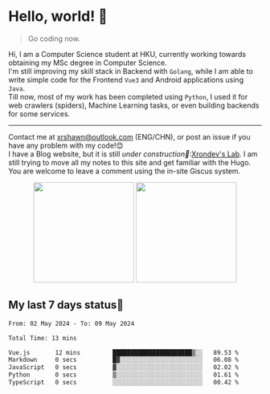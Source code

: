 # Hello, world! 🥰
> Go coding now.
  
Hi, I am a Computer Science student at HKU, currently working towards obtaining my MSc degree in Computer Science.  
I'm still improving my skill stack in Backend with `Golang`, while I am able to write simple code for the Frontend `Vue3` and Android applications using `Java`.  
Till now, most of my work has been completed using `Python`, I used it for web crawlers (spiders), Machine Learning tasks, or even building backends for some services.

-------
Contact me at xrshawn@outlook.com (ENG/CHN), or post an issue if you have any problem with my code!😊  
I have a Blog website, but it is still *under construction🚧*:[Xrondev's Lab](http://lab.xrondev.top/). I am still trying to move all my notes to this site and get familiar with the Hugo. You are welcome to leave a comment using the in-site Giscus system.  


<div align="center">
<div><img src="https://github-readme-stats.vercel.app/api?username=Xrondev&count_private=true" height="200px"/> <img src="https://github-readme-stats.vercel.app/api/top-langs/?username=Xrondev" height="200px"/></div>
</div>
<div align="center"></div>  

## My last 7 days status🧐

<!--START_SECTION:waka-->

```txt
From: 02 May 2024 - To: 09 May 2024

Total Time: 13 mins

Vue.js       12 mins         ██████████████████████▒░░   89.53 %
Markdown     0 secs          █▓░░░░░░░░░░░░░░░░░░░░░░░   06.08 %
JavaScript   0 secs          ▓░░░░░░░░░░░░░░░░░░░░░░░░   02.02 %
Python       0 secs          ▒░░░░░░░░░░░░░░░░░░░░░░░░   01.61 %
TypeScript   0 secs          ░░░░░░░░░░░░░░░░░░░░░░░░░   00.42 %
```

<!--END_SECTION:waka-->
